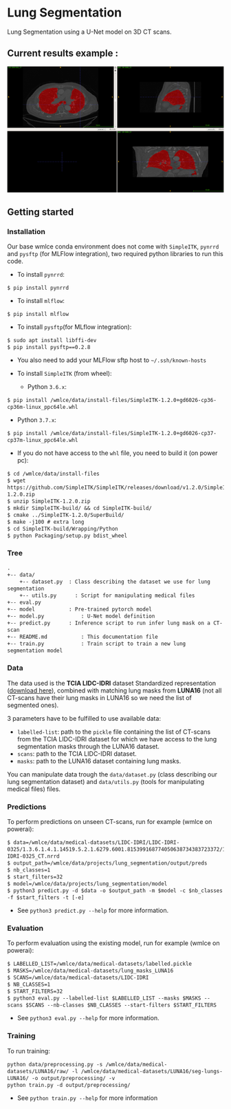# Lung Segmentation

Lung Segmentation using a U-Net model on 3D CT scans.

## Current results example :

![lung segmentation example](readme_images/ex_res.png)

## Getting started

### Installation

Our base wmlce conda environment does not come with `SimpleITK`, `pynrrd` and `pysftp` (for MLFlow integration), two required python libraries to run this code.

+ To install `pynrrd`:
```
$ pip install pynrrd
```

+ To install `mlflow`:
```
$ pip install mlflow
```

+ To install `pysftp`(for MLflow integration):
```
$ sudo apt install libffi-dev
$ pip install pysftp==0.2.8
```
+ You also need to add your MLFlow sftp host to `~/.ssh/known-hosts`

+ To install `SimpleITK` (from wheel):
  + Python `3.6.x`:
```
$ pip install /wmlce/data/install-files/SimpleITK-1.2.0+gd6026-cp36-cp36m-linux_ppc64le.whl
```
  + Python `3.7.x`:
```
$ pip install /wmlce/data/install-files/SimpleITK-1.2.0+gd6026-cp37-cp37m-linux_ppc64le.whl
```
  + If you do not have access to the `whl` file, you need to build it (on power pc):
```
$ cd /wmlce/data/install-files
$ wget https://github.com/SimpleITK/SimpleITK/releases/download/v1.2.0/SimpleITK-1.2.0.zip
$ unzip SimpleITK-1.2.0.zip
$ mkdir SimpleITK-build/ && cd SimpleITK-build/
$ cmake ../SimpleITK-1.2.0/SuperBuild/
$ make -j100 # extra long
$ cd SimpleITK-build/Wrapping/Python
$ python Packaging/setup.py bdist_wheel
```

### Tree

```
.
+-- data/
    +-- dataset.py	: Class describing the dataset we use for lung segmentation
    +-- utils.py	  : Script for manipulating medical files
+-- eval.py
+-- model           : Pre-trained pytorch model
+-- model.py		    : U-Net model definition
+-- predict.py      : Inference script to run infer lung mask on a CT-scan
+-- README.md		    : This documentation file
+-- train.py		    : Train script to train a new lung segmentation model
```

### Data 

The data used is the __TCIA LIDC-IDRI__ dataset Standardized representation ([download here](https://wiki.cancerimagingarchive.net/display/DOI/Standardized+representation+of+the+TCIA+LIDC-IDRI+annotations+using+DICOM)), combined with matching lung masks from __LUNA16__ (not all CT-scans have their lung masks in LUNA16 so we need the list of segmented ones).

3 parameters have to be fulfilled to use available data:
+ `labelled-list`: path to the `pickle` file containing the list of CT-scans from the TCIA LIDC-IDRI dataset for which we have access to the lung segmentation masks through the LUNA16 dataset.
+ `scans`: path to the TCIA LIDC-IDRI dataset.
+ `masks`: path to the LUNA16 dataset containing lung masks.

You can manipulate data trough the `data/dataset.py` (class describing our lung segmentation dataset) and `data/utils.py` (tools for manipulating medical files) files.

### Predictions

To perform predictions on unseen CT-scans, run for example (wmlce on powerai):
```
$ data=/wmlce/data/medical-datasets/LIDC-IDRI/LIDC-IDRI-0325/1.3.6.1.4.1.14519.5.2.1.6279.6001.815399168774050638734383723372/1.3.6.1.4.1.14519.5.2.1.6279.6001.725023183844147505748475581290/LIDC-IDRI-0325_CT.nrrd
$ output_path=/wmlce/data/projects/lung_segmentation/output/preds
$ nb_classes=1
$ start_filters=32
$ model=/wmlce/data/projects/lung_segmentation/model
$ python3 predict.py -d $data -o $output_path -m $model -c $nb_classes -f $start_filters -t [-e]
```
+ See `python3 predict.py --help` for more information.

### Evaluation 

To perform evaluation using the existing model, run for example (wmlce on powerai):
```
$ LABELLED_LIST=/wmlce/data/medical-datasets/labelled.pickle
$ MASKS=/wmlce/data/medical-datasets/lung_masks_LUNA16
$ SCANS=/wmlce/data/medical-datasets/LIDC-IDRI
$ NB_CLASSES=1
$ START_FILTERS=32
$ python3 eval.py --labelled-list $LABELLED_LIST --masks $MASKS --scans $SCANS --nb-classes $NB_CLASSES --start-filters $START_FILTERS 
``` 
+ See `python3 eval.py --help` for more information.

### Training

To run training:
```
python data/preprocessing.py -s /wmlce/data/medical-datasets/LUNA16/raw/ -l /wmlce/data/medical-datasets/LUNA16/seg-lungs-LUNA16/ -o output/preprocessing/ -v
python train.py -d output/preprocessing/
```
+ See `python train.py --help` for more information
